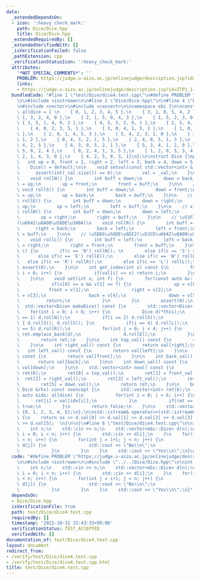 ```yaml
---
data:
  _extendedDependsOn:
  - icon: ':heavy_check_mark:'
    path: Dice/Dice.hpp
    title: Dice/Dice.hpp
  _extendedRequiredBy: []
  _extendedVerifiedWith: []
  _isVerificationFailed: false
  _pathExtension: cpp
  _verificationStatusIcon: ':heavy_check_mark:'
  attributes:
    '*NOT_SPECIAL_COMMENTS*': ''
    PROBLEM: https://judge.u-aizu.ac.jp/onlinejudge/description.jsp?id=ITP1_11_D
    links:
    - https://judge.u-aizu.ac.jp/onlinejudge/description.jsp?id=ITP1_11_D
  bundledCode: "#line 1 \"test/Dice/dice4.test.cpp\"\n#define PROBLEM \"https://judge.u-aizu.ac.jp/onlinejudge/description.jsp?id=ITP1_11_D\"\
    \n\n#include <iostream>\n\n#line 2 \"Dice/Dice.hpp\"\n\n#line 4 \"Dice/Dice.hpp\"\
    \n#include <vector>\n#include <cassert>\n\nnamespace ebi {\n\nconst std::vector<std::vector<int>>\
    \ alldice = { \n    { 0, 1, 2, 3, 4, 5 },\n    { 3, 1, 0, 5, 4, 2 },\n    { 5,\
    \ 1, 3, 2, 4, 0 },\n    { 2, 1, 5, 0, 4, 3 },\n    { 1, 5, 2, 3, 0, 4 },\n   \
    \ { 3, 5, 1, 4, 0, 2 },\n    { 4, 5, 3, 2, 0, 1 },\n    { 2, 5, 4, 1, 0, 3 },\n\
    \    { 4, 0, 2, 3, 5, 1 },\n    { 3, 0, 4, 1, 5, 2 },\n    { 1, 0, 3, 2, 5, 4\
    \ },\n    { 2, 0, 1, 4, 5, 3 },\n    { 5, 4, 2, 3, 1, 0 },\n    { 3, 4, 5, 0,\
    \ 1, 2 },\n    { 0, 4, 3, 2, 1, 5 },\n    { 2, 4, 0, 5, 1, 3 },\n    { 0, 3, 1,\
    \ 4, 2, 5 },\n    { 4, 3, 0, 5, 2, 1 },\n    { 5, 3, 4, 1, 2, 0 },\n    { 1, 3,\
    \ 5, 0, 2, 4 },\n    { 0, 2, 4, 1, 3, 5 },\n    { 1, 2, 0, 5, 3, 4 },\n    { 5,\
    \ 2, 1, 4, 3, 0 },\n    { 4, 2, 5, 0, 3, 1}\n};\n\nstruct Dice {\nprivate:\n \
    \   int up = 0, front = 1, right = 2, left = 3, back = 4, down = 5;\npublic:\n\
    \    Dice() = default;\n\n    void setval(const std::vector<int> &_val) {\n  \
    \      assert(int(_val.size()) == 6);\n        val = _val;\n    }\n\n    // y++\n\
    \    void rollN() {\n        int buff = down;\n        down = back;\n        back\
    \ = up;\n        up = front;\n        front = buff;\n    }\n\n    // y--\n   \
    \ void rollS() {\n        int buff = down;\n        down = front;\n        front\
    \ = up;\n        up = back;\n        back = buff;\n    }\n\n    // x++\n    void\
    \ rollE() {\n        int buff = down;\n        down = right;\n        right =\
    \ up;\n        up = left;\n        left = buff;\n    }\n\n    // x--\n    void\
    \ rollW() {\n        int buff = down;\n        down = left;\n        left = up;\n\
    \        up = right;\n        right = buff;\n    }\n\n    // \u53F3\u56DE\u8EE2\
    (\u6642\u8A08\u56DE\u308A)\n    void rollR() {\n        int buff = right;\n  \
    \      right = back;\n        back = left;\n        left = front;\n        front\
    \ = buff;\n    }\n\n    // \u5DE6\u56DE\u8EE2(\u53CD\u6642\u8A08\u56DE\u308A)\n\
    \    void rollL() {\n        int buff = left;\n        left = back;\n        back\
    \ = right;\n        right = front;\n        front = buff;\n    }\n\n    void roll(char\
    \ c) {\n        if(c == 'N') rollN(); \n        else if(c == 'S') rollS();\n \
    \       else if(c == 'E') rollE();\n        else if(c == 'W') rollW();\n     \
    \   else if(c == 'R') rollR();\n        else if(c == 'L') rollL();\n        else\
    \ assert(0);\n    }\n\n    int get_index(int x) const {\n        for(int i = 0;\
    \ i < 6; i++) {\n            if(val[i] == x) return i;\n        }\n        assert(0);\n\
    \    }\n\n    void set(int u, int f) {\n        for(const auto &v: alldice) {\n\
    \            if(v[0] == u && v[1] == f) {\n                up = v[0]; \n     \
    \           front = v[1];\n                right = v[2];\n                left\
    \ = v[3];\n                back = v[4];\n                down = v[5];\n      \
    \          return;\n            }\n        }\n        assert(0);\n    }\n\n  \
    \  std::vector<Dice> makeDice() const {\n        std::vector<Dice> ret;\n    \
    \    for(int i = 0; i < 6; i++) {\n            Dice d(*this);\n            if(i\
    \ == 1) d.rollN();\n            if(i == 2) d.rollS();\n            if(i == 3)\
    \ { d.rollS(); d.rollS(); }\n            if(i == 4) d.rollL();\n            if(i\
    \ == 5) d.rollR();\n            for(int j = 0; j < 4; j++) {\n               \
    \ ret.emplace_back(d);\n                d.rollE();\n            }\n        }\n\
    \        return ret;\n    }\n\n    int top_val() const {\n        return val[up];\n\
    \    }\n\n    int right_val() const {\n        return val[right];\n    }\n\n \
    \   int left_val() const {\n        return val[left];\n    }\n\n    int front_val()\
    \ const {\n        return val[front];\n    }\n\n    int back_val() const {\n \
    \       return val[back];\n    }\n\n    int down_val() const {\n        return\
    \ val[down];\n    }\n\n    std::vector<int> now() const {\n        std::vector<int>\
    \ ret(6);\n        ret[0] = top_val();\n        ret[1] = front_val();\n      \
    \  ret[2] = right_val();\n        ret[3] = left_val();\n        ret[4] = back_val();\n\
    \        ret[5] = down_val();\n        return ret;\n    }\n\n    bool operator==(const\
    \ Dice &rhs) const noexcept {\n        std::vector<int> ret(6);\n        for(const\
    \ auto &idx: alldice) {\n            for(int i = 0; i < 6; i++) {\n          \
    \      ret[i] = val[idx[i]];\n            }\n            if(ret == rhs.val) return\
    \ true;\n        }\n        return false;\n    }\n\n    std::vector<int> val =\
    \ {0, 1, 2, 3, 4, 5};\n};\n\nstd::istream& operator>>(std::istream& os, Dice &d)\
    \ {\n    return os >> d.val[0] >> d.val[1] >> d.val[2] >> d.val[3] >> d.val[4]\
    \ >> d.val[5];  \n}\n\n}\n#line 6 \"test/Dice/dice4.test.cpp\"\n\nint main() {\n\
    \    int n;\n    std::cin >> n;\n    std::vector<ebi::Dice> d(n);\n    for(int\
    \ i = 0; i < n; i++) {\n        std::cin >> d[i];\n    }\n    for(int i = 0; i\
    \ < n; i++) {\n        for(int j = i+1; j < n; j++) {\n            if(d[i] ==\
    \ d[j]) {\n                std::cout << \"No\\n\";\n                return 0;\n\
    \            }\n        }\n    }\n    std::cout << \"Yes\\n\";\n}\n"
  code: "#define PROBLEM \"https://judge.u-aizu.ac.jp/onlinejudge/description.jsp?id=ITP1_11_D\"\
    \n\n#include <iostream>\n\n#include \"../../Dice/Dice.hpp\"\n\nint main() {\n\
    \    int n;\n    std::cin >> n;\n    std::vector<ebi::Dice> d(n);\n    for(int\
    \ i = 0; i < n; i++) {\n        std::cin >> d[i];\n    }\n    for(int i = 0; i\
    \ < n; i++) {\n        for(int j = i+1; j < n; j++) {\n            if(d[i] ==\
    \ d[j]) {\n                std::cout << \"No\\n\";\n                return 0;\n\
    \            }\n        }\n    }\n    std::cout << \"Yes\\n\";\n}"
  dependsOn:
  - Dice/Dice.hpp
  isVerificationFile: true
  path: test/Dice/dice4.test.cpp
  requiredBy: []
  timestamp: '2021-10-31 15:43:33+09:00'
  verificationStatus: TEST_ACCEPTED
  verifiedWith: []
documentation_of: test/Dice/dice4.test.cpp
layout: document
redirect_from:
- /verify/test/Dice/dice4.test.cpp
- /verify/test/Dice/dice4.test.cpp.html
title: test/Dice/dice4.test.cpp
---
```

